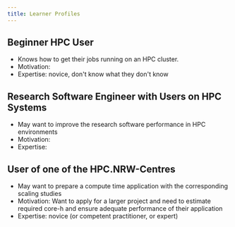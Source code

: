 ```yaml
---
title: Learner Profiles
---
```


## Beginner HPC User
- Knows how to get their jobs running on an HPC cluster.
- Motivation: 
- Expertise: novice, don't know what they don't know


## Research Software Engineer with Users on HPC Systems
- May want to improve the research software performance in HPC environments
- Motivation: 
- Expertise: 


## User of one of the HPC.NRW-Centres
- May want to prepare a compute time application with the corresponding scaling studies 
- Motivation: Want to apply for a larger project and need to estimate required core-h and ensure adequate performance of their application
- Expertise: novice (or competent practitioner, or expert)
